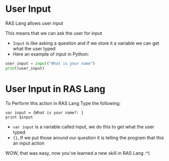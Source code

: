 # User Input

RAS Lang allows user input

This means that we can ask the user for input

* `Input` is like asking a question and if we store it a variable we can get what the user typed
* Here an example of input in Python:

```python
user_input = input("What is your name")
print(user_input)
```

# User Input in RAS Lang
To Perform this action in RAS Lang
Type the following:
```
var input = {What is your name?: }
print $input
```

* `var input` is a variable called input, we do this to get what the user typed
* `{}`, If we put those around our question it is telling the program that this an input action

WOW, that was easy, now you've learned a new skill in RAS Lang :^)
